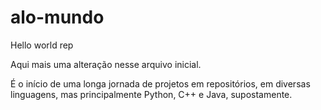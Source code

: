 # alo-mundo
Hello world rep

Aqui mais uma alteração nesse arquivo inicial.

É o início de uma longa jornada de projetos em repositórios, em diversas linguagens, mas principalmente Python, C++ e Java, supostamente.
